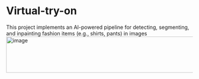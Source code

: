 # Virtual-try-on
This project implements an AI-powered pipeline for detecting, segmenting, and inpainting fashion items (e.g., shirts, pants) in images
<img width="1509" height="98" alt="image" src="https://github.com/user-attachments/assets/670388d1-747d-48e6-b9c4-fd9d326ee24c" />
